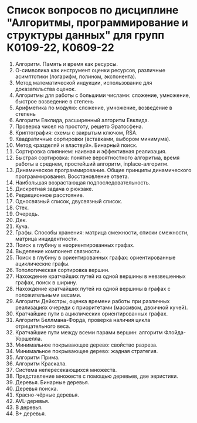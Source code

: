 # Список вопросов по дисциплине "Алгоритмы, программирование и структуры данных" для групп К0109-22, К0609-22

1. Алгоритм. Память и время как ресурсы. 
1. O-символика как инструмент оценки ресурсов, различные асимптотики (логарифм, полином, экспонента). 
1. Метод математической индукции, использование для доказательства оценок.
1. Алгоритмы для работы с большими числами: сложение, умножение, быстрое возведение в степень
1. Арифметика по модулю: сложение, умножение, возведение в степень
1. Алгоритм Евклида, расширенный алгоритм Евклида.
1. Проверка чисел на простоту, решето Эратосфена. 
1. Криптография: схемы с закрытым ключом, RSA.
1. Квадратичные сортировки (вставками, выбором минимума). 
1. Метод «разделяй и властвуй». Бинарный поиск. 
1. Сортировка слиянием: наивная и эффективная реализация. 
1. Быстрая сортировка: понятие вероятностного алгоритма, время работы в среднем, простейший алгоритм, inplace-алгоритм.
1. Динамическое программирование. Общие принципы динамического программирования. Восстановление ответа. 
1. Наибольшая возрастающая подпоследовательность. 
1. Дискретная задача о рюкзаке. 
1. Редакционное расстояние.
1. Односвязный список, двусвязный список. 
1. Стек.
1. Очередь.
1. Дек.
1. Куча.
1. Графы. Способы хранения: матрица смежности, списки смежности, матрица инцидентности. 
1. Поиск в глубину в неориентированных графах.
1. Выделение компонент связности. 
1. Поиск в глубину в ориентированных графах: ориентированные ациклические графы.
1. Топологическая сортировка вершин.
1. Нахождение кратчайших путей из одной вершины в невзвешенных графах, поиск в ширину. 
1. Нахождение кратчайших путей из одной вершины в графах с положительными весами.
1. Алгоритм Дейкстры, оценка времени работы при различных реализациях очереди с приоритетами (массивом, двоичной кучей).
1. Кратчайшие пути в ациклических ориентированных графах. 
1. Алгоритм Беллмана-Форда, проверка наличия цикла отрицательного веса. 
1. Кратчайшие пути между всеми парами вершин: алгоритм Флойда-Уоршелла.
1. Минимальное покрывающее дерево: свойство разреза.
1. Минимальное покрывающее дерево: жадная стратегия.
1. Алгоритм Прима.
1. Алгоритм Краскала. 
1. Система непересекающихся множеств. 
1. Представление множеств с помощью деревьев, две эвристики.
1. Деревья. Бинарные деревья. 
1. Деревья поиска. 
1. Красно-чёрные деревья. 
1. AVL-деревья. 
1. B деревья. 
1. B+ деревья.